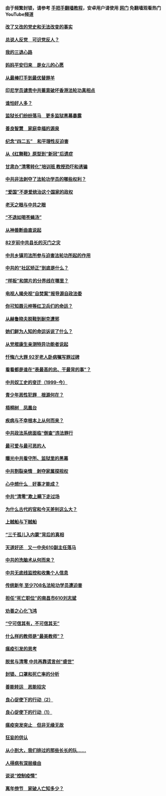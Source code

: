 #### 由于频繁封锁，请参考 [手把手翻墙教程](https://github.com/gfw-breaker/guides/wiki/)，安卓用户请使用 [网门](https://github.com/gfw-breaker/nogfw/blob/master/dl.md?t=05030700) 免翻墙观看热门YouTube频道 

#### [改了又改的党史和无法改变的事实](../pages/19/424037.md?t=05030700) 

#### [总说人反党　可识党反人？](../pages/19/423820.md?t=05030700) 

#### [我的三退心路](../pages/19/423876.md?t=05030700) 

#### [妈妈平安归来　是女儿的心愿](../pages/19/423947.md?t=05030700) 

#### [从最棒打手到最优替罪羊](../pages/19/423819.md?t=05030700) 

#### [印尼学员谴责中共蓄意破坏香港法轮功真相点](../pages/19/423902.md?t=05030700) 

#### [谁怕好人多？](../pages/19/423774.md?t=05030700) 

#### [监狱长们纷纷落马　更多监狱黑幕暴露](../pages/19/423787.md?t=05030700) 

#### [善良智慧　家庭幸福的源泉](../pages/19/423632.md?t=05030700) 

#### [纪念“四二五”　和平理性反迫害](../pages/19/423660.md?t=05030700) 

#### [从《红舞鞋》原型到“新冠”后遗症](../pages/19/423509.md?t=05030700) 

#### [甘肃办“清零转化”培训班 教授恐吓和诱骗](../pages/19/423498.md?t=05030700) 

#### [中共非法剥夺了法轮功学员的哪些权利？](../pages/19/423392.md?t=05030700) 

#### [“爱国”不是爱统治这个国家的政权](../pages/19/423029.md?t=05030700) 

#### [老天之眼与中共之眼](../pages/19/423378.md?t=05030700) 

#### [“不退如喝苍蝇汤”](../pages/19/423287.md?t=05030700) 

#### [从神兽断曲直说起](../pages/19/423201.md?t=05030700) 

#### [82岁前中共县长的灭门之灾](../pages/19/423055.md?t=05030700) 

#### [中共乡镇司法所参与迫害法轮功所起的作用](../pages/19/423064.md?t=05030700) 

#### [中共的“社区矫正”到底是什么？](../pages/19/422870.md?t=05030700) 

#### [“样板”和禁片的分界线在哪里？](../pages/19/422704.md?t=05030700) 

#### [电视人揭央视“自焚案”报导源自政法委](../pages/19/422770.md?t=05030700) 

#### [你可知聂元梓等红卫兵们的命运？](../pages/19/422848.md?t=05030700) 

#### [从赫鲁晓夫脱鞋到耐克遭邪](../pages/19/422826.md?t=05030700) 

#### [她们鲜为人知的命运诉说了什么？](../pages/19/422754.md?t=05030700) 

#### [从党棍康生亲测特异功能者说起](../pages/19/422657.md?t=05030700) 

#### [忏悔六大罪 92岁老人卧病嘱写罪过碑](../pages/19/422750.md?t=05030700) 

#### [看看都是谁在“表最高的忠、干最背的事”？](../pages/19/422703.md?t=05030700) 

#### [中共奴工史的变迁（1999-今）](../pages/19/422656.md?t=05030700) 

#### [青少年恶性犯罪　根源何在？](../pages/19/422449.md?t=05030700) 

#### [梧桐树　凤凰台](../pages/19/422442.md?t=05030700) 

#### [疾病与不幸根本上从何而来？](../pages/19/422438.md?t=05030700) 

#### [中共政法系统面临“倒查”违法罪行](../pages/19/422497.md?t=05030700) 

#### [最可爱与最可恶的人](../pages/19/422448.md?t=05030700) 

#### [曝光中共看守所、监狱里的黑幕](../pages/19/422390.md?t=05030700) 

#### [中共割裂亲情　剥夺家属探视权](../pages/19/422364.md?t=05030700) 

#### [心中想什么　好事才能成？](../pages/19/422318.md?t=05030700) 

#### [中共“清零”欺上瞒下走过场](../pages/19/422306.md?t=05030700) 

#### [为什么古代的官和今天差别这么大？](../pages/19/422228.md?t=05030700) 

#### [上贼船与下贼船](../pages/19/422276.md?t=05030700) 

#### [“三千孤儿入内蒙”背后的真相](../pages/19/422229.md?t=05030700) 

#### [天道好还　又一中央610副主任落马](../pages/19/422155.md?t=05030700) 

#### [中共的洗脑术从何而来？](../pages/19/422154.md?t=05030700) 

#### [中共无底线监控和收集个人信息](../pages/19/422039.md?t=05030700) 

#### [传统新年 至少708名法轮功学员遭迫害](../pages/19/421946.md?t=05030700) 

#### [担任“死亡职位”的南昌市610刘志斌](../pages/19/421957.md?t=05030700) 

#### [劝善之心化飞鸿](../pages/19/421164.md?t=05030700) 

#### [“宁可信其有，不可信其无”](../pages/19/421691.md?t=05030700) 

#### [什么样的教师是“最美教师”？](../pages/19/421755.md?t=05030700) 

#### [瘟疫引发的思考](../pages/19/421594.md?t=05030700) 

#### [脱贫与清零 中共再靠谎言创“盛世”](../pages/19/421590.md?t=05030700) 

#### [封锁、口罩和死亡率的分析](../pages/19/421495.md?t=05030700) 

#### [善能转运　恶能招灾](../pages/19/421334.md?t=05030700) 

#### [良心促使下的行动（2）](../pages/19/421361.md?t=05030700) 

#### [良心促使下的行动（1）](../pages/19/421302.md?t=05030700) 

#### [瘟疫突发突止　但非无缘无故](../pages/19/421281.md?t=05030700) 

#### [狂妄的供认](../pages/19/421199.md?t=05030700) 

#### [从小到大，我们排过的那些长长的队……](../pages/19/421243.md?t=05030700) 

#### [人得病有深层缘由](../pages/19/420864.md?t=05030700) 

#### [说说“控制疫情”](../pages/19/420831.md?t=05030700) 

#### [离年傍节　家破人亡知多少？](../pages/19/420563.md?t=05030700) 

